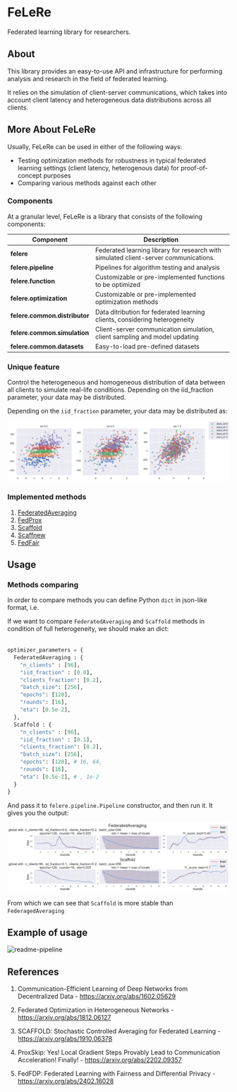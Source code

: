 # FeLeRe

Federated learning library for researchers.

## About

This library provides an easy-to-use  API and infrastructure for performing analysis and research in the field of federated learning. 

It relies on the simulation of client-server communications, which takes into account client latency and heterogeneous data distributions across all clients.

## More About FeLeRe

Usually, FeLeRe can be used in either of the following ways:

* Testing optimization methods for robustness in typical federated learning settings (client latency, heterogenous data) for proof-of-concept purposes
* Comparing various methods against each other

### Components

At a granular level, FeLeRe is a library that consists of the following components:

| Component | Description |
| ---- | --- |
| **felere** | Federated learning library for research with simulated client-server communications. |
| **felere.pipeline** | Pipelines for algorithm testing and analysis |
|**felere.function**| Customizable or pre-implemented functions to be optimized |
|**felere.optimization**| Customizable or pre-implemented optimization methods |
| **felere.common.distributor** | Data ditribution for federated learning clients, considering heterogeneity |
| **felere.common.simulation** | Client-server communication simulation, client sampling and model updating|
| **felere.common.datasets** | Easy-to-load pre-defined datasets |

### Unique feature

Control the heterogeneous and homogeneous distribution of data between all clients to simulate real-life conditions. Depending on the iid_fraction parameter, your data may be distributed.

Depending on the `iid_fraction` parameter, your data may be distributed as:

![distr-example](./res/readme/distr_example.png)

### Implemented methods

1. [FederatedAveraging](https://arxiv.org/abs/1602.05629)
2. [FedProx](https://arxiv.org/abs/1812.06127)
3. [Scaffold](https://arxiv.org/abs/1910.06378)
4. [Scaffnew](https://arxiv.org/abs/2202.09357)
5. [FedFair](https://arxiv.org/abs/2402.16028)

## Usage

### Methods comparing

In order to compare methods you can define Python `dict` in json-like format, i.e.

If we want to compare `FederatedAveraging` and `Scaffold` methods in condition of full heterogeneity, we should make an dict:

```python

optimizer_parameters = {
  FederatedAveraging : {
    "n_clients" : [96],
    "iid_fraction" : [0.0], 
    "clients_fraction": [0.2],
    "batch_size": [256], 
    "epochs": [128],  
    "rounds": [16],
    "eta": [0.5e-2],
  },
  Scaffold : {
    "n_clients" : [96],
    "iid_fraction" : [0.1],
    "clients_fraction": [0.2],
    "batch_size": [256], 
    "epochs": [128], # 16, 64, 
    "rounds": [16],
    "eta": [0.5e-2], # , 1e-2
  }
}

```

And pass it to `felere.pipeline.Pipeline` constructor, and then run it. It gives you the output:

![comparision](./res/readme/comparision.png)

From which we can see that `Scaffold` is more stable than `FederagedAveraging`


## Example of usage

![readme-pipeline](./res/readme/readme-pipeline.gif)

## References
 
1. Communication-Efficient Learning of Deep Networks from Decentralized Data - https://arxiv.org/abs/1602.05629

2. Federated Optimization in Heterogeneous Networks - https://arxiv.org/abs/1812.06127

3. SCAFFOLD: Stochastic Controlled Averaging for Federated Learning - https://arxiv.org/abs/1910.06378

4. ProxSkip: Yes! Local Gradient Steps Provably Lead to Communication Acceleration! Finally! - https://arxiv.org/abs/2202.09357

5. FedFDP: Federated Learning with Fairness and Differential Privacy - https://arxiv.org/abs/2402.16028